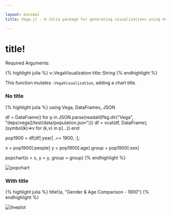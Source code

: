 ```yaml
---

layout: minimal
title: Vega.jl - A Julia package for generating visualizations using Vega

---
```


# title!

Required Arguments:

{% highlight julia %}
v::VegaVisualization
title::String
{% endhighlight %}

This function mutates `:VegaVisualization`, adding a chart title.

### No title
{% highlight julia %}
using Vega, DataFrames, JSON

df = DataFrame()
for p in JSON.parse(readall(Pkg.dir("Vega", "deps/vega2/test/data/population.json")))
    df = vcat(df, DataFrame(;[symbol(k)=>v for (k,v) in p]...))
end

pop1900 = df[df[:year] .== 1900, :];

x = pop1900[:people]
y = pop1900[:age]
group = pop1900[:sex]

popchart(x = x, y = y, group = group)
{% endhighlight %}

<img src ="http://johnmyleswhite.github.io/Vega.jl/images/popchart.png" alt = "popchart">

### With title

{% highlight julia %}
title!(a, "Gender & Age Comparison - 1900")
{% endhighlight %}

<img src ="http://johnmyleswhite.github.io/Vega.jl/images/poptitle.png" alt = "lineplot">